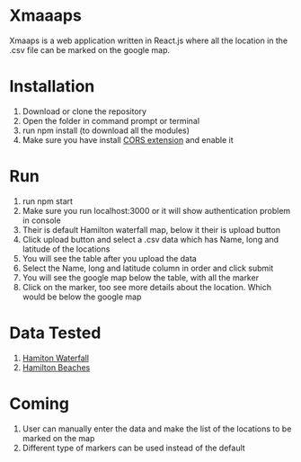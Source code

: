 # Xmaaaps

Xmaaps is a web application written in React.js where all the location in the .csv file can be marked on the google map.

#  Installation
1. Download or clone the repository
2. Open the folder in command prompt or terminal
3. run npm install (to download all the modules)
4. Make sure you have install [CORS extension](https://chrome.google.com/webstore/detail/allow-control-allow-origi/nlfbmbojpeacfghkpbjhddihlkkiljbi) and enable it

# Run
1. run npm start
2. Make sure you run localhost:3000 or it will show authentication problem in console
3. Their is default Hamilton waterfall map, below it their is upload button
4. Click upload button and select a .csv data which has Name, long and latitude of the locations
5. You will see the table after you upload the data
6. Select the Name, long and latitude column in order and click submit
7. You will see the google map below the table, with all the marker
8. Click on the marker, too see more details about the location. Which would be below the google map

# Data Tested
1. [Hamiton Waterfall](http://opendata.hamilton.ca/CSV/CITY_WATERFALLS.csv)
2. [Hamilton Beaches](http://opendata.hamilton.ca/CSV/BEACHES.csv)

# Coming
1. User can manually enter the data and make the list of the locations to be marked on the map
2. Different type of markers can be used instead of the default
